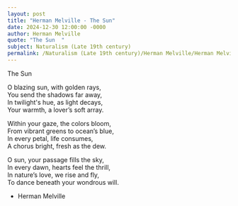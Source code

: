 ```yaml
---
layout: post
title: "Herman Melville - The Sun"
date: 2024-12-30 12:00:00 -0000
author: Herman Melville
quote: "The Sun  "
subject: Naturalism (Late 19th century)
permalink: /Naturalism (Late 19th century)/Herman Melville/Herman Melville - The Sun
---
```


The Sun  
   
O blazing sun, with golden rays,  
You send the shadows far away,  
In twilight's hue, as light decays,  
Your warmth, a lover’s soft array.  
  
Within your gaze, the colors bloom,  
From vibrant greens to ocean’s blue,  
In every petal, life consumes,  
A chorus bright, fresh as the dew.  
  
O sun, your passage fills the sky,  
In every dawn, hearts feel the thrill,  
In nature’s love, we rise and fly,  
To dance beneath your wondrous will.

- Herman Melville
